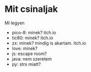 # Mit csinaljak

Mi legyen

* pico-8: minek? itch.io
* tic80: minek? itch.io
* zx: minek? mindig is akartam. itch.io
* love: minek?
* js: escape room?
* java: nem szeretem
* py: strs miatt?